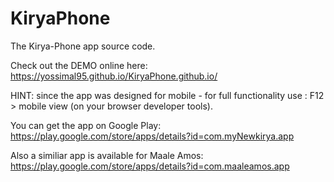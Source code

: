 # KiryaPhone
The Kirya-Phone app source code.

Check out the DEMO online here: https://yossimal95.github.io/KiryaPhone.github.io/

HINT: since the app was designed for mobile - for full functionality use : F12 > mobile view (on your browser developer tools).

You can get the app on Google Play: https://play.google.com/store/apps/details?id=com.myNewkirya.app

Also a similiar app is available for Maale Amos: https://play.google.com/store/apps/details?id=com.maaleamos.app
